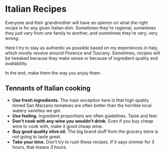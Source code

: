 # Italian Recipes

Everyone and their grandmother will have an opinion on what the right recipe is for any given Italian dish. Sometimes they're regional, sometimes they just vary from one family to another, and sometimes they're very, very wrong. 

Here I try to stay as authentic as possible based on my experiences in Italy, which mostly revolve around Florence and Tuscany. Sometimes, recipes will be tweaked because they make sense or because of ingredient quality and availability.

In the end, make them the way you enjoy them.

## Tennants of Italian cooking

* **Use fresh ingredients.** The main exception here is that high quality tinned San Marzano tomatoes are often better than the horrible local watery varieties we get.
* **Use feeling.** Ingredient proportions are often guidelines. Taste and feel.
* **Don't cook with any wine you wouldn't drink.** Even if you buy cheap wine to cook with, make it good cheap wine.
* **Buy good quality olive oil.** The big brand stuff from the grocery store is not going to taste great.
* **Take your time.** Don't try to rush these recipes. If it says simmer for 3 hours, that means 3 hours.

